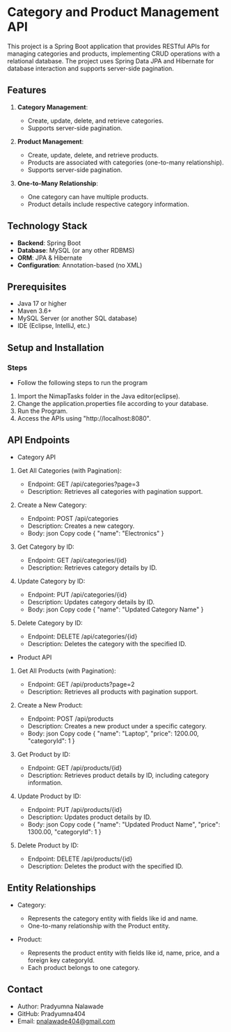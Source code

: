# Category and Product Management API

This project is a Spring Boot application that provides RESTful APIs for managing categories and products, implementing CRUD operations with a relational database. The project uses Spring Data JPA and Hibernate for database interaction and supports server-side pagination.

## Features

1. **Category Management**:
   - Create, update, delete, and retrieve categories.
   - Supports server-side pagination.

2. **Product Management**:
   - Create, update, delete, and retrieve products.
   - Products are associated with categories (one-to-many relationship).
   - Supports server-side pagination.

3. **One-to-Many Relationship**:
   - One category can have multiple products.
   - Product details include respective category information.

## Technology Stack

- **Backend**: Spring Boot
- **Database**: MySQL (or any other RDBMS)
- **ORM**: JPA & Hibernate
- **Configuration**: Annotation-based (no XML)

## Prerequisites

- Java 17 or higher
- Maven 3.6+
- MySQL Server (or another SQL database)
- IDE (Eclipse, IntelliJ, etc.)

## Setup and Installation

### Steps

- Follow the following steps to run the program
1. Import the NimapTasks folder in the Java editor(eclipse).
2. Change the application.properties file according to your database.
3. Run the Program.
4. Access the APIs using "http://localhost:8080".

## API Endpoints

- Category API
  
1. Get All Categories (with Pagination):
    - Endpoint: GET /api/categories?page=3
    - Description: Retrieves all categories with pagination support.

2. Create a New Category:
    - Endpoint: POST /api/categories
    - Description: Creates a new category.
    - Body:
      json
      Copy code
      {
        "name": "Electronics"
      }    

3. Get Category by ID:
    - Endpoint: GET /api/categories/{id}
    - Description: Retrieves category details by ID.

4. Update Category by ID:
    - Endpoint: PUT /api/categories/{id}
    - Description: Updates category details by ID.
    - Body:
      json
      Copy code
      {
        "name": "Updated Category Name"
      }

5. Delete Category by ID:
    - Endpoint: DELETE /api/categories/{id}
    - Description: Deletes the category with the specified ID.

- Product API
  
1. Get All Products (with Pagination):
    - Endpoint: GET /api/products?page=2
    - Description: Retrieves all products with pagination support.

2. Create a New Product:
    - Endpoint: POST /api/products
    - Description: Creates a new product under a specific category.
    - Body:
      json
      Copy code
      {
        "name": "Laptop",
        "price": 1200.00,
        "categoryId": 1
      }

3. Get Product by ID:
    - Endpoint: GET /api/products/{id}
    - Description: Retrieves product details by ID, including category information.

4. Update Product by ID:
    - Endpoint: PUT /api/products/{id}
    - Description: Updates product details by ID.
    - Body:
      json
      Copy code
      {
        "name": "Updated Product Name",
        "price": 1300.00,
        "categoryId": 1
      }

5. Delete Product by ID:
    - Endpoint: DELETE /api/products/{id}
    - Description: Deletes the product with the specified ID.

## Entity Relationships

- Category:

  - Represents the category entity with fields like id and name.
  - One-to-many relationship with the Product entity.

- Product:

  - Represents the product entity with fields like id, name, price, and a foreign key categoryId.
  - Each product belongs to one category.


## Contact
- Author: Pradyumna Nalawade
- GitHub: Pradyumna404
- Email: pnalawade404@gmail.com

